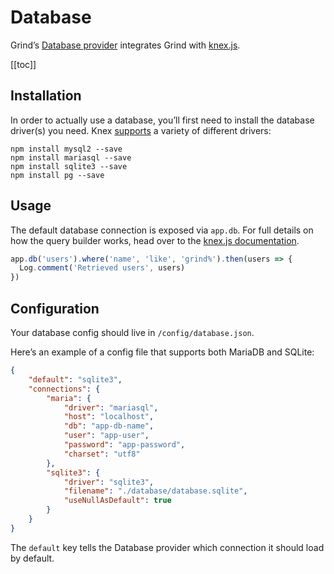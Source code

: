 # Database
Grind’s [Database provider](https://github.com/grindjs/db) integrates Grind with [knex.js](http://knexjs.org).

[[toc]]

## Installation
In order to actually use a database, you’ll first need to install the database driver(s) you need.  Knex [supports](http://knexjs.org/#Installation-node) a variety of different drivers:

```shell
npm install mysql2 --save
npm install mariasql --save
npm install sqlite3 --save
npm install pg --save
```

## Usage
The default database connection is exposed via `app.db`.  For full details on how the query builder works, head over to the [knex.js documentation](http://knexjs.org).

```js
app.db('users').where('name', 'like', 'grind%').then(users => {
  Log.comment('Retrieved users', users)
})
```

## Configuration
Your database config should live in `/config/database.json`.

Here’s an example of a config file that supports both MariaDB and SQLite:
```json
{
	"default": "sqlite3",
	"connections": {
		"maria": {
			"driver": "mariasql",
			"host": "localhost",
			"db": "app-db-name",
			"user": "app-user",
			"password": "app-password",
			"charset": "utf8"
		},
		"sqlite3": {
			"driver": "sqlite3",
			"filename": "./database/database.sqlite",
			"useNullAsDefault": true
		}
	}
}
```

The `default` key tells the Database provider which connection it should load by default.
